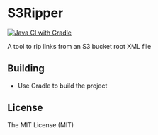 # S3Ripper
[![Java CI with Gradle](https://github.com/nick-botticelli/S3Ripper/workflows/Java%20CI%20with%20Gradle/badge.svg)](https://github.com/nick-botticelli/S3Ripper/actions/workflows/gradle.yml)

A tool to rip links from an S3 bucket root XML file

## Building
* Use Gradle to build the project

## License
The MIT License (MIT)